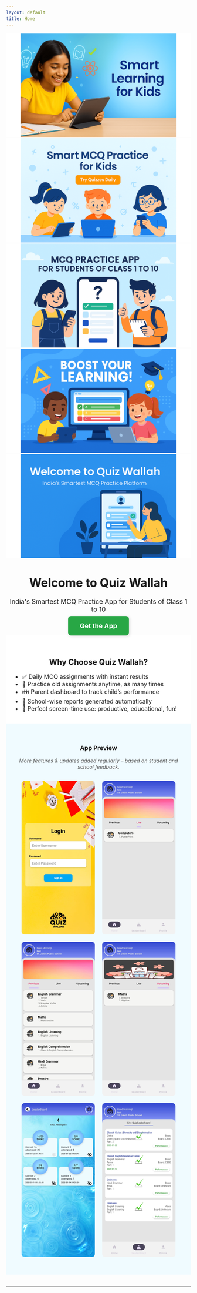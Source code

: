 ```yaml
---
layout: default
title: Home
---
```


<!-- 👇 Clean Slider with sliding transition -->
<div class="slider-container">
  <div class="slider-track">
    <img src="/assets/images/banner1.png" alt="Banner 1" class="slider-image">
    <img src="/assets/images/banner2.png" alt="Banner 2" class="slider-image">
    <img src="/assets/images/banner3.png" alt="Banner 3" class="slider-image">
    <img src="/assets/images/banner4.png" alt="Banner 4" class="slider-image">
    <img src="/assets/images/banner5.png" alt="Banner 5" class="slider-image">
  </div>
</div>

<style>
.banner-slider {
  width: 100%;
  aspect-ratio: 16 / 9;
  overflow: hidden;
  position: relative;
}

.banner-slider .slides {
  display: flex;
  width: 500%;
  animation: slideAnimation 25s infinite linear;
}

.banner-slider .slides img {
  width: 100%;
  height: auto;
  flex-shrink: 0;
  object-fit: cover;
}

@keyframes slideAnimation {
  0%   { transform: translateX(0%); }
  20%  { transform: translateX(0%); }
  25%  { transform: translateX(-100%); }
  45%  { transform: translateX(-100%); }
  50%  { transform: translateX(-200%); }
  70%  { transform: translateX(-200%); }
  75%  { transform: translateX(-300%); }
  95%  { transform: translateX(-300%); }
  100% { transform: translateX(-400%); }
}
</style>



<script>
let slidePos = 0;
const images = document.querySelectorAll(".slider-image");
const track = document.querySelector(".slider-track");

function showNextSlide() {
  slidePos = (slidePos + 1) % images.length;
  track.style.transform = `translateX(-${slidePos * 100}%)`;
}

setInterval(showNextSlide, 4000); // 4 seconds per slide
</script>


<!-- 👇 HERO SECTION -->
<h1 style="text-align: center; font-size: 2rem; text-shadow: 1px 1px 2px rgba(0,0,0,0.1);">
  Welcome to Quiz Wallah
</h1>

<p style="text-align: center; font-size: 1.1rem;">
  India's Smartest MCQ Practice App for Students of Class 1 to 10
</p>

<p style="text-align: center; margin-top: 1.5rem;">
  <a href="#"
     style="background-color: #28a745; color: white; padding: 16px 32px; font-size: 1.1rem;
            text-decoration: none; border-radius: 8px; font-weight: bold;
            box-shadow: 2px 2px 8px rgba(0,0,0,0.15);
            transition: all 0.2s ease;"
     onmouseover="this.style.backgroundColor='#218838'; this.style.transform='scale(1.05)';"
     onmouseout="this.style.backgroundColor='#28a745'; this.style.transform='scale(1)';">
    Get the App
  </a>
</p>


<!-- 👇 FEATURES SECTION -->
<div style="background-color: white; padding: 2rem 1rem;">
  <h2 style="text-align: center;">Why Choose Quiz Wallah?</h2>
  <ul style="max-width: 700px; margin: auto; font-size: 1rem;">
    <li>✅ Daily MCQ assignments with instant results</li>
    <li>🔁 Practice old assignments anytime, as many times</li>
    <li>👪 Parent dashboard to track child’s performance</li>
    <li>🏫 School-wise reports generated automatically</li>
    <li>🎯 Perfect screen-time use: productive, educational, fun!</li>
  </ul>
</div>


<!-- 👇 APP PREVIEW SECTION -->
<div style="background-color: #f0fbff; padding: 2rem 1rem;">
  <h3 style="text-align: center;">App Preview</h3>
  <p style="text-align: center; margin-top: 1rem; font-style: italic; color: #555;">
    More features & updates added regularly – based on student and school feedback.
  </p>

  <div style="display: flex; flex-wrap: wrap; justify-content: center; gap: 20px; padding: 1rem;">
    <img src="/assets/images/screenshot1.png" alt="Screenshot 1" style="width: 200px; border-radius: 8px;" />
    <img src="/assets/images/screenshot2.png" alt="Screenshot 2" style="width: 200px; border-radius: 8px;" />
    <img src="/assets/images/screenshot3.png" alt="Screenshot 3" style="width: 200px; border-radius: 8px;" />
    <img src="/assets/images/screenshot4.png" alt="Screenshot 4" style="width: 200px; border-radius: 8px;" />
    <img src="/assets/images/screenshot5.png" alt="Screenshot 5" style="width: 200px; border-radius: 8px;" />
    <img src="/assets/images/screenshot6.png" alt="Screenshot 6" style="width: 200px; border-radius: 8px;" />
  </div>
</div>

<hr style="margin: 2rem 0;" />
